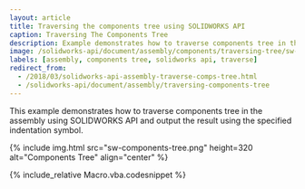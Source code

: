 ```yaml
---
layout: article
title: Traversing the components tree using SOLIDWORKS API
caption: Traversing The Components Tree
description: Example demonstrates how to traverse components tree in the assembly and output the result using the specified indentation symbol
image: /solidworks-api/document/assembly/components/traversing-tree/sw-components-tree.png
labels: [assembly, components tree, solidworks api, traverse]
redirect_from:
  - /2018/03/solidworks-api-assembly-traverse-comps-tree.html
  - /solidworks-api/document/assembly/traversing-components-tree
---
```

This example demonstrates how to traverse components tree in the assembly using SOLIDWORKS API and output the result using the specified indentation symbol.

{% include img.html src="sw-components-tree.png" height=320 alt="Components Tree" align="center" %}

{% include_relative Macro.vba.codesnippet %}
